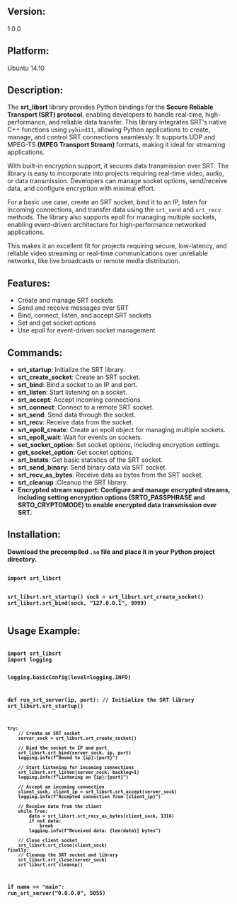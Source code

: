 <h2>Version:</h2>
<p>1.0.0</p>

<h2>Platform:</h2>
<p>Ubuntu 14.10</p>

<h2>Description:</h2>
<p>
The <strong>srt_libsrt</strong> library provides Python bindings for the <strong>Secure Reliable Transport (SRT) protocol</strong>, enabling developers to handle real-time, high-performance, and reliable data transfer. This library integrates SRT's native C++ functions using <code>pybind11</code>, allowing Python applications to create, manage, and control SRT connections seamlessly. It supports UDP and MPEG-TS <strong>(MPEG Transport Stream)</strong> formats, making it ideal for streaming applications.

With built-in encryption support, it secures data transmission over SRT. The library is easy to incorporate into projects requiring real-time video, audio, or data transmission. Developers can manage socket options, send/receive data, and configure encryption with minimal effort.

For a basic use case, create an SRT socket, bind it to an IP, listen for incoming connections, and transfer data using the <code>srt_send</code> and <code>srt_recv</code> methods. The library also supports epoll for managing multiple sockets, enabling event-driven architecture for high-performance networked applications.

This makes it an excellent fit for projects requiring secure, low-latency, and reliable video streaming or real-time communications over unreliable networks, like live broadcasts or remote media distribution.
</p>

<h2>Features:</h2>
<ul>
    <li>Create and manage SRT sockets</li>
    <li>Send and receive messages over SRT</li>
    <li>Bind, connect, listen, and accept SRT sockets</li>
    <li>Set and get socket options</li>
    <li>Use epoll for event-driven socket management</li>
</ul>

<h2>Commands:</h2>
<ul>
    <li><strong>srt_startup</strong>: Initialize the SRT library.</li>
    <li><strong>srt_create_socket</strong>: Create an SRT socket.</li>
    <li><strong>srt_bind</strong>: Bind a socket to an IP and port.</li>
    <li><strong>srt_listen</strong>: Start listening on a socket.</li>
    <li><strong>srt_accept</strong>: Accept incoming connections.</li>
    <li><strong>srt_connect</strong>: Connect to a remote SRT socket.</li>
    <li><strong>srt_send</strong>: Send data through the socket.</li>
    <li><strong>srt_recv</strong>: Receive data from the socket.</li>
    <li><strong>srt_epoll_create</strong>: Create an epoll object for managing multiple sockets.</li>
    <li><strong>srt_epoll_wait</strong>: Wait for events on sockets.</li>
    <li><strong>set_socket_option</strong>: Set socket options, including encryption settings.</li>
    <li><strong>get_socket_option</strong>: Get socket options.</li>
    <li><strong>srt_bstats</strong>: Get basic statistics of the SRT socket.</li>
    <li><strong>srt_send_binary</strong>: Send binary data via SRT socket.</li>
    <li><strong>srt_recv_as_bytes</strong>: Receive data as bytes from the SRT socket.</li>
    <li><strong>srt_cleanup</strong> :Cleanup the SRT library.</li>
    <li><strong>Encrypted stream support: Configure and manage encrypted streams, including setting encryption options (SRTO_PASSPHRASE and SRTO_CRYPTOMODE) to enable encrypted data transmission over SRT.</li>
</ul>

<h2>Installation:</h2>
<p>
    Download the precompiled <code>.so</code> file and place it in your Python project directory.
</p>
<pre><code>
import srt_libsrt

srt_libsrt.srt_startup()
sock = srt_libsrt.srt_create_socket()
srt_libsrt.srt_bind(sock, "127.0.0.1", 9999)
</code></pre>

<h2>Usage Example:</h2>
<pre>
<code>
import srt_libsrt
import logging


logging.basicConfig(level=logging.INFO)

def run_srt_server(ip, port):
    // Initialize the SRT library
    srt_libsrt.srt_startup()

    try:
        // Create an SRT socket
        server_sock = srt_libsrt.srt_create_socket()

        // Bind the socket to IP and port
        srt_libsrt.srt_bind(server_sock, ip, port)
        logging.info(f"Bound to {ip}:{port}")

        // Start listening for incoming connections
        srt_libsrt.srt_listen(server_sock, backlog=1)
        logging.info(f"Listening on {ip}:{port}")

        // Accept an incoming connection
        client_sock, client_ip = srt_libsrt.srt_accept(server_sock)
        logging.info(f"Accepted connection from {client_ip}")

        // Receive data from the client
        while True:
            data = srt_libsrt.srt_recv_as_bytes(client_sock, 1316)
            if not data:
                break
            logging.info(f"Received data: {len(data)} bytes")

        // Close client socket
        srt_libsrt.srt_close(client_sock)
    finally:
        // Cleanup the SRT socket and library
        srt_libsrt.srt_close(server_sock)
        srt_libsrt.srt_cleanup()

if __name__ == "__main__":
    run_srt_server("0.0.0.0", 5055)

</code>
